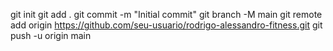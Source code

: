 
git init
git add .
git commit -m "Initial commit"
git branch -M main
git remote add origin https://github.com/seu-usuario/rodrigo-alessandro-fitness.git
git push -u origin main
